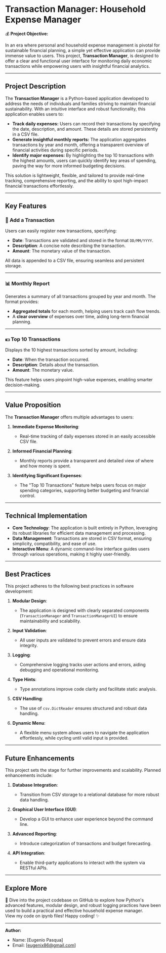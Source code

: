 # **Transaction Manager: Household Expense Manager**

💰 **Project Objective:**

In an era where personal and household expense management is pivotal for sustainable financial planning, a simple yet effective application can provide immense value to users. This project, **Transaction Manager**, is designed to offer a clear and functional user interface for monitoring daily economic transactions while empowering users with insightful financial analytics.

---

## **Project Description**

The **Transaction Manager** is a Python-based application developed to address the needs of individuals and families striving to maintain financial sustainability. With an intuitive interface and robust functionality, this application enables users to:

- **Track daily expenses:** Users can record their transactions by specifying the date, description, and amount. These details are stored persistently in a CSV file.
- **Generate insightful monthly reports:** The application aggregates transactions by year and month, offering a transparent overview of financial activities during specific periods.
- **Identify major expenses:** By highlighting the top 10 transactions with the highest amounts, users can quickly identify key areas of spending, paving the way for more informed budgeting decisions.

This solution is lightweight, flexible, and tailored to provide real-time tracking, comprehensive reporting, and the ability to spot high-impact financial transactions effortlessly.

---

## **Key Features**

### 📝 **Add a Transaction**
Users can easily register new transactions, specifying:
- **Date**: Transactions are validated and stored in the format `DD/MM/YYYY`.
- **Description**: A concise note describing the transaction.
- **Amount**: The monetary value of the transaction.

All data is appended to a CSV file, ensuring seamless and persistent storage.

---

### 📊 **Monthly Report**
Generates a summary of all transactions grouped by year and month. The format provides:
- **Aggregated totals** for each month, helping users track cash flow trends.
- A **clear overview** of expenses over time, aiding long-term financial planning.

---

### 💵 **Top 10 Transactions**
Displays the 10 highest transactions sorted by amount, including:
- **Date**: When the transaction occurred.
- **Description**: Details about the transaction.
- **Amount**: The monetary value.

This feature helps users pinpoint high-value expenses, enabling smarter decision-making.

---

## **Value Proposition**

The **Transaction Manager** offers multiple advantages to users:

1. **Immediate Expense Monitoring**:
   - Real-time tracking of daily expenses stored in an easily accessible CSV file.
   
2. **Informed Financial Planning**:
   - Monthly reports provide a transparent and detailed view of where and how money is spent.

3. **Identifying Significant Expenses**:
   - The "Top 10 Transactions" feature helps users focus on major spending categories, supporting better budgeting and financial control.

---

## **Technical Implementation**

- **Core Technology**: The application is built entirely in Python, leveraging its robust libraries for efficient data management and processing.
- **Data Management**: Transactions are stored in CSV format, ensuring simplicity, compatibility, and ease of use.
- **Interactive Menu**: A dynamic command-line interface guides users through various operations, making it highly user-friendly.

---

## **Best Practices**

This project adheres to the following best practices in software development:
1. **Modular Design**:
   - The application is designed with clearly separated components (`TransactionManager` and `TransactionManagerUI`) to ensure maintainability and scalability.
   
2. **Input Validation**:
   - All user inputs are validated to prevent errors and ensure data integrity.

3. **Logging**:
   - Comprehensive logging tracks user actions and errors, aiding debugging and operational monitoring.

4. **Type Hints**:
   - Type annotations improve code clarity and facilitate static analysis.

5. **CSV Handling**:
   - The use of `csv.DictReader` ensures structured and robust data handling.

6. **Dynamic Menu**:
   - A flexible menu system allows users to navigate the application effortlessly, while cycling until valid input is provided.

---

## **Future Enhancements**

This project sets the stage for further improvements and scalability. Planned enhancements include:

1. **Database Integration**:
   - Transition from CSV storage to a relational database for more robust data handling.
   
2. **Graphical User Interface (GUI)**:
   - Develop a GUI to enhance user experience beyond the command line.

3. **Advanced Reporting**:
   - Introduce categorization of transactions and budget forecasting.

4. **API Integration**:
   - Enable third-party applications to interact with the system via RESTful APIs.

---

## **Explore More**

📂 Dive into the project codebase on GitHub to explore how Python's advanced features, modular design, and robust logging practices have been used to build a practical and effective household expense manager.<br>
View my code on ipynb files! Happy coding! ✨

---

**Author:**
- Name: [Eugenio Pasqua]
- Email: [eugenix86@gmail.com]
